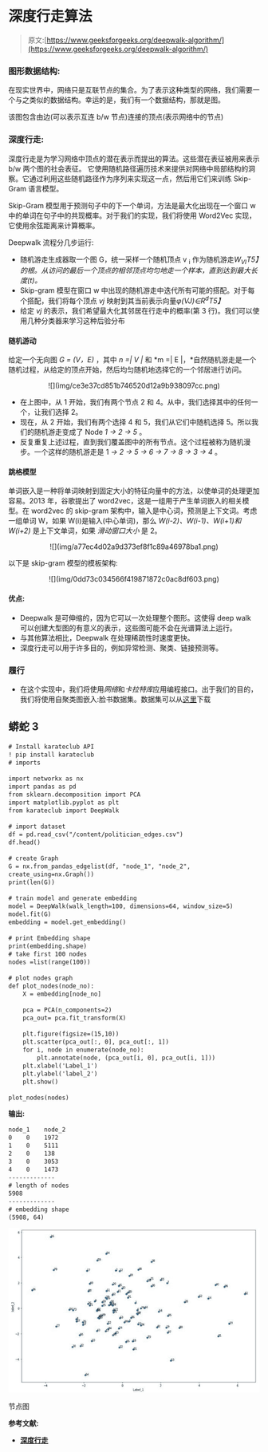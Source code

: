 # 深度行走算法

> 原文:[https://www.geeksforgeeks.org/deepwalk-algorithm/](https://www.geeksforgeeks.org/deepwalk-algorithm/)

### 图形数据结构:

在现实世界中，网络只是互联节点的集合。为了表示这种类型的网络，我们需要一个与之类似的数据结构。幸运的是，我们有一个数据结构，那就是图。

该图包含由边(可以表示互连 b/w 节点)连接的顶点(表示网络中的节点)

### 深度行走:

深度行走是为学习网络中顶点的潜在表示而提出的算法。这些潜在表征被用来表示 b/w 两个图的社会表征。 它使用随机路径遍历技术来提供对网络中局部结构的洞察。它通过利用这些随机路径作为序列来实现这一点，然后用它们来训练 Skip-Gram 语言模型。

Skip-Gram 模型用于预测句子中的下一个单词，方法是最大化出现在一个窗口 w 中的单词在句子中的共现概率。对于我们的实现，我们将使用 Word2Vec 实现，它使用余弦距离来计算概率。

Deepwalk 流程分几步运行:

*   随机游走生成器取一个图 G，统一采样一个随机顶点 v <sub>i</sub> 作为随机游走*W<sub>VI</sub>T5】的根。从访问的最后一个顶点的相邻顶点均匀地走一个样本，直到达到最大长度(t)。*
*   Skip-gram 模型在窗口 w 中出现的随机游走中迭代所有可能的搭配。对于每个搭配，我们将每个顶点 *vj* 映射到其当前表示向量*φ(VJ)∈R<sup>d</sup>T5】*
*   给定 *vj* 的表示，我们希望最大化其邻居在行走中的概率(第 3 行)。我们可以使用几种分类器来学习这种后验分布

#### 随机游动

给定一个无向图 *G = (V，E)* ，其中 *n =| V |* 和 *m =| E |，*自然随机游走是一个随机过程，从给定的顶点开始，然后均匀随机地选择它的一个邻居进行访问。

<center>
![](img/ce3e37cd851b746520d12a9b938097cc.png)</center>

*   在上图中，从 1 开始，我们有两个节点 2 和 4。从中，我们选择其中的任何一个，让我们选择 2。
*   现在，从 2 开始，我们有两个选择 4 和 5，我们从它们中随机选择 5。所以我们的随机游走变成了 Node *1 → 2 → 5* 。
*   反复重复上述过程，直到我们覆盖图中的所有节点。这个过程被称为随机漫步。一个这样的随机游走是 1 *→ 2 → 5 → 6 → 7 → 8 → 3 → 4* 。

#### 跳格模型

单词嵌入是一种将单词映射到固定大小的特征向量中的方法，以使单词的处理更加容易。2013 年，谷歌提出了 word2vec，这是一组用于产生单词嵌入的相关模型。在 word2vec 的 skip-gram 架构中，输入是中心词，预测是上下文词。考虑一组单词 W，如果 W(i)是输入(中心单词)，那么 *W(i-2)、W(i-1)、W(i+1)和 W(i+2)* 是上下文单词，如果 *滑动窗口大小* 是 2。

<center>
![](img/a77ec4d02a9d373ef8f1c89a46978ba1.png)</center>

以下是 skip-gram 模型的模板架构:

<center>
![](img/0dd73c034566f419871872c0ac8df603.png)</center>

#### 优点:

*   Deepwalk 是可伸缩的，因为它可以一次处理整个图形。这使得 deep walk 可以创建大型图的有意义的表示，这些图可能不会在光谱算法上运行。
*   与其他算法相比，Deepwalk 在处理稀疏性时速度更快。
*   深度行走可以用于许多目的，例如异常检测、聚类、链接预测等。

### 履行

*   在这个实现中，我们将使用*网络*和*卡拉特库*应用编程接口。出于我们的目的，我们将使用自聚类图嵌入:脸书数据集。数据集可以从[这里](https://snap.stanford.edu/data/gemsec-Facebook.html)下载

## 蟒蛇 3

```
# Install karateclub API
! pip install karateclub
# imports

import networkx as nx
import pandas as pd
from sklearn.decomposition import PCA
import matplotlib.pyplot as plt
from karateclub import DeepWalk

# import dataset
df = pd.read_csv("/content/politician_edges.csv")
df.head()

# create Graph
G = nx.from_pandas_edgelist(df, "node_1", "node_2", create_using=nx.Graph())
print(len(G))

# train model and generate embedding
model = DeepWalk(walk_length=100, dimensions=64, window_size=5)
model.fit(G)
embedding = model.get_embedding()

# print Embedding shape
print(embedding.shape)
# take first 100 nodes
nodes =list(range(100))

# plot nodes graph
def plot_nodes(node_no):
    X = embedding[node_no]

    pca = PCA(n_components=2)
    pca_out= pca.fit_transform(X)

    plt.figure(figsize=(15,10))
    plt.scatter(pca_out[:, 0], pca_out[:, 1])
    for i, node in enumerate(node_no):
        plt.annotate(node, (pca_out[i, 0], pca_out[i, 1]))
    plt.xlabel('Label_1')
    plt.ylabel('label_2')
    plt.show()

plot_nodes(nodes)
```

**输出:**

```
node_1    node_2
0    0    1972
1    0    5111
2    0    138
3    0    3053
4    0    1473
-------------
# length of nodes
5908
-------------
# embedding shape
(5908, 64)
```

![](img/89a55b46fe206b90dd716afb86384c04.png)

节点图

**参考文献:**

*   [**深度行走**](https://arxiv.org/abs/1403.6652)